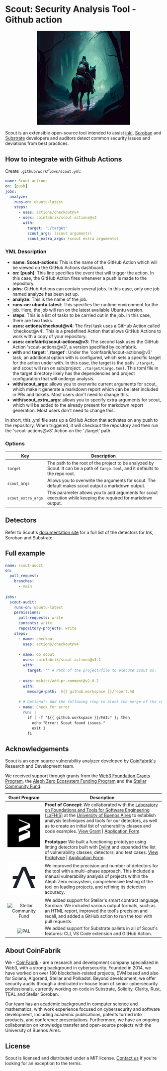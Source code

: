 # Scout: Security Analysis Tool - Github action

<p align="center">
  <img src="https://raw.githubusercontent.com/CoinFabrik/scout/c1eb3073f85b051dc9ce2fa0ab1ebab4bde0914e/assets/scout.png" alt="Scout in a Dark Forest" width="300" center  />
</p>

Scout is an extensible open-source tool intended to assist [ink!](https://use.ink/smart-contracts-polkadot/), [Soroban](https://stellar.org/soroban) and [Substrate](https://substrate.io/) developers and auditors detect common security issues and deviations from best practices.

## How to integrate with Github Actions

Create `.github/workflows/scout.yml`:

```yaml
name: Scout-actions
on: [push]
jobs:
  analyze:
    runs-on: ubuntu-latest
    steps:
      - uses: actions/checkout@v4
      - uses: coinfabrik/scout-actions@v3
        with:
          target: './target'
          scout_args: (scout arguments)
          scout_extra_args: (scout extra arguments)
```


### YML Description

- **name: Scout-actions**: This is the name of the GitHub Action which will be viewed on the GitHub Actions dashboard.
- **on: [push]**: This line specifies the event that will trigger the action. In this case, the GitHub Action fires whenever a push is made to the repository.
- **jobs**: GitHub Actions can contain several jobs. In this case, only one job named analyze has been set up.
- **analyze**: This is the name of the job.
- **runs-on: ubuntu-latest**: This specifies the runtime environment for the job. Here, the job will run on the latest available Ubuntu version.
- **steps**: This is a list of tasks to be carried out in the job. In this case, there are two tasks.
- **uses: actions/checkout@v4**: The first task uses a GitHub Action called 'checkout@v4'. This is a predefined Action that allows GitHub Actions to work with a copy of your repository.
- **uses: coinfabrik/scout-actions@v3**: The second task uses the GitHub Action 'scout-actions@v3', a version specified by coinfabrik.
- **with** and **target**: **'./target'**: Under the 'coinfabrik/scout-actions@v3' task, an additional option 
with is configured, which sets a specific target for the action under with. In this case, the target is the path `./target`, and scout will run on sub/project: `./target/Cargo.toml`.
This toml file in the target directory likely has the dependencies and project configuration that will undergo analysis.
- **with/scout_args**: allows you to overwrite current arguments for scout, which make it generate a markdown report which can be later included in PRs and tickets. Most users don't need to change this.
- **with/scout_extra_args**: allows you to specify extra arguments for scout, which will be added to the already present for markdown report generation. Most users don't need to change this.

 
In short, this .yml file sets up a GitHub Action that activates on any push to the repository. When triggered, it will checkout the repository and then run the 'scout-actions@v3' Action on the './target' path.


### Options

| Key                | Description                                                                                                                    |
|--------------------|--------------------------------------------------------------------------------------------------------------------------------|
| `target`           | The path to the root of the project to be analyzed by Scout. It can be a path of `Cargo.toml`, and it defaults to the repo root. | 
| `scout_args`       | Allows you to overwrite the arguments for scout. The default makes scout output a markdown output.                             | 
| `scout_extra_args` | This parameter allows you to add arguments for scout execution while keeping the required for markdown output.                 | 


## Detectors

Refer to Scout's [documentation site](https://coinfabrik.github.io/scout-audit/docs/intro) for a full list of the detectors for Ink, Soroban and Substrate.

## Full example

```yaml
name: scout-audit
on:
  pull_request:
    branches:
      - main

jobs:
  scout-audit:
    runs-on: ubuntu-latest
    permissions:
      pull-requests: write
      contents: write
      repository-projects: write
    steps:
      - name: checkout
        uses: actions/checkout@v4

      - name: do scout
        uses: coinfabrik/scout-actions@v3.1
        with:
          target: '' # Path of the project/file to execute Scout on.

      - uses: mshick/add-pr-comment@v2.8.2
        with:
          message-path:  ${{ github.workspace }}/report.md

      # # Optional: Add the following step to block the merge of the commit if Scout finds any issues.
      - name: Check for error
        run: |
          if [ -f "${{ github.workspace }}/FAIL" ]; then
            echo "Error: Scout found issues."
            exit 1
          fi
```


## Acknowledgements

Scout is an open source vulnerability analyzer developed by [CoinFabrik's](https://www.coinfabrik.com/) Research and Development team.

We received support through grants from the [Web3 Foundation Grants Program](https://github.com/w3f/Grants-Program/tree/master), the [Aleph Zero Ecosystem Funding Program](https://alephzero.org/ecosystem-funding-program) and the [Stellar Community Fund](https://communityfund.stellar.org).


| Grant Program | Description |
|:-------------:|-------------|
| ![Web3 Foundation](https://raw.githubusercontent.com/CoinFabrik/scout/main/assets/web3-foundation.png) | **Proof of Concept:** We collaborated with the [Laboratory on Foundations and Tools for Software Engineering (LaFHIS)](https://lafhis.dc.uba.ar/) at the [University of Buenos Aires](https://www.uba.ar/internacionales/index.php?lang=en) to establish analysis techniques and tools for our detectors, as well as to create an initial list of vulnerability classes and code examples. [View Grant](https://github.com/CoinFabrik/web3-grant) \| [Application Form](https://github.com/w3f/Grants-Program/blob/master/applications/ScoutCoinFabrik.md).<br><br>**Prototype:** We built a functioning prototype using linting detectors built with [Dylint](https://github.com/trailofbits/dylint) and expanded the list of vulnerability classes, detectors, and test cases. [View Prototype](https://coinfabrik.github.io/scout/) \| [Application Form](https://github.com/w3f/Grants-Program/blob/master/applications/ScoutCoinFabrik_2.md). |
| ![Aleph Zero](https://raw.githubusercontent.com/CoinFabrik/scout/main/assets/aleph-zero.png) | We improved the precision and number of detectors for the tool with a multi-phase approach. This included a manual vulnerability analysis of projects within the Aleph Zero ecosystem, comprehensive testing of the tool on leading projects, and refining its detection accuracy. |
| ![Stellar Community Fund](https://github.com/CoinFabrik/scout-soroban/blob/main/docs/static/img/stellar.png) | We added support for Stellar's smart contract language, Soroban. We included various output formats, such as an HTML report, improved the tool's precision and recall, and added a GitHub action to run the tool with pull requests.|
| ![PAL](https://polkadotassurance.com/wp-content/uploads/2023/03/PAL_logo.svg) | We added support for Substrate pallets in all of Scout's features: CLI, VS Code extension and GitHub Action. |

## About CoinFabrik

We - [CoinFabrik](https://www.coinfabrik.com/) - are a research and development company specialized in Web3, with a strong background in cybersecurity. Founded in 2014, we have worked on over 180 blockchain-related projects, EVM based and also for Solana, Algorand, Stellar and Polkadot. Beyond development, we offer security audits through a dedicated in-house team of senior cybersecurity professionals, currently working on code in Substrate, Solidity, Clarity, Rust, TEAL and Stellar Soroban.

Our team has an academic background in computer science and mathematics, with work experience focused on cybersecurity and software development, including academic publications, patents turned into products, and conference presentations. Furthermore, we have an ongoing collaboration on knowledge transfer and open-source projects with the University of Buenos Aires.

## License

Scout is licensed and distributed under a MIT license. [Contact us](https://www.coinfabrik.com/) if you're looking for an exception to the terms.
